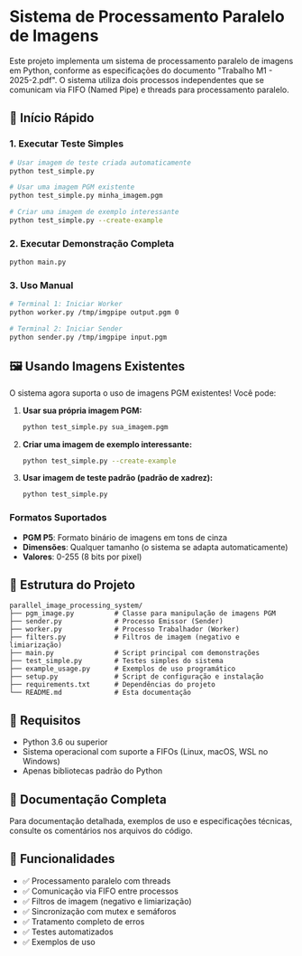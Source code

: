# Sistema de Processamento Paralelo de Imagens

Este projeto implementa um sistema de processamento paralelo de imagens em Python, conforme as especificações do documento "Trabalho M1 - 2025-2.pdf". O sistema utiliza dois processos independentes que se comunicam via FIFO (Named Pipe) e threads para processamento paralelo.

## 🚀 Início Rápido

### 1. Executar Teste Simples
```bash
# Usar imagem de teste criada automaticamente
python test_simple.py

# Usar uma imagem PGM existente
python test_simple.py minha_imagem.pgm

# Criar uma imagem de exemplo interessante
python test_simple.py --create-example
```

### 2. Executar Demonstração Completa
```bash
python main.py
```

### 3. Uso Manual
```bash
# Terminal 1: Iniciar Worker
python worker.py /tmp/imgpipe output.pgm 0

# Terminal 2: Iniciar Sender
python sender.py /tmp/imgpipe input.pgm
```

## 🖼️ Usando Imagens Existentes

O sistema agora suporta o uso de imagens PGM existentes! Você pode:

1. **Usar sua própria imagem PGM:**
   ```bash
   python test_simple.py sua_imagem.pgm
   ```

2. **Criar uma imagem de exemplo interessante:**
   ```bash
   python test_simple.py --create-example
   ```

3. **Usar imagem de teste padrão (padrão de xadrez):**
   ```bash
   python test_simple.py
   ```

### Formatos Suportados
- **PGM P5**: Formato binário de imagens em tons de cinza
- **Dimensões**: Qualquer tamanho (o sistema se adapta automaticamente)
- **Valores**: 0-255 (8 bits por pixel)

## 📁 Estrutura do Projeto

```
parallel_image_processing_system/
├── pgm_image.py          # Classe para manipulação de imagens PGM
├── sender.py             # Processo Emissor (Sender)
├── worker.py             # Processo Trabalhador (Worker)
├── filters.py            # Filtros de imagem (negativo e limiarização)
├── main.py               # Script principal com demonstrações
├── test_simple.py        # Testes simples do sistema
├── example_usage.py      # Exemplos de uso programático
├── setup.py              # Script de configuração e instalação
├── requirements.txt      # Dependências do projeto
└── README.md             # Esta documentação
```

## 🔧 Requisitos

- Python 3.6 ou superior
- Sistema operacional com suporte a FIFOs (Linux, macOS, WSL no Windows)
- Apenas bibliotecas padrão do Python

## 📖 Documentação Completa

Para documentação detalhada, exemplos de uso e especificações técnicas, consulte os comentários nos arquivos do código.

## 🎯 Funcionalidades

- ✅ Processamento paralelo com threads
- ✅ Comunicação via FIFO entre processos
- ✅ Filtros de imagem (negativo e limiarização)
- ✅ Sincronização com mutex e semáforos
- ✅ Tratamento completo de erros
- ✅ Testes automatizados
- ✅ Exemplos de uso
